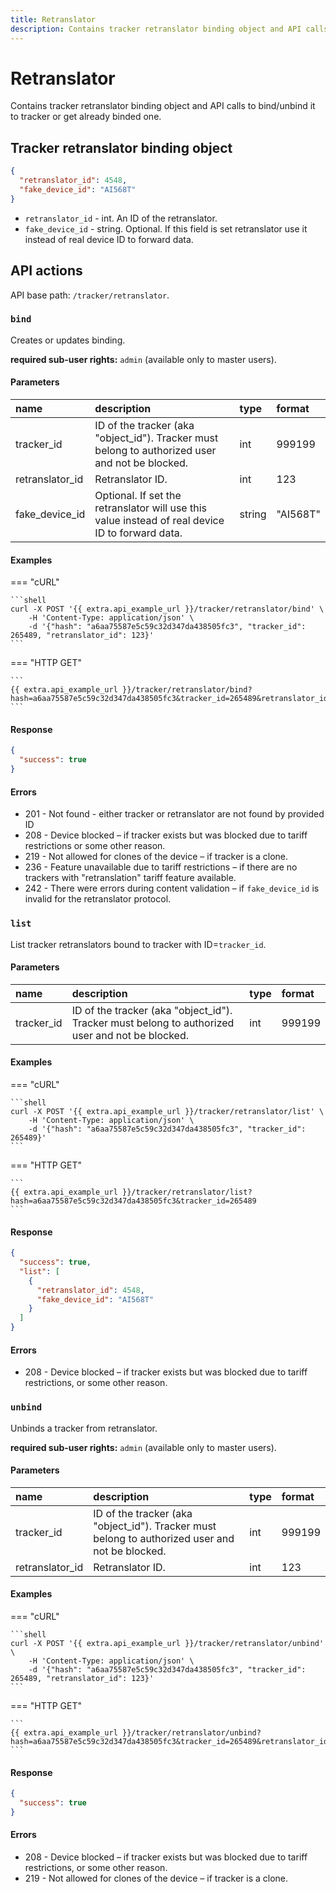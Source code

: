 ```yaml
---
title: Retranslator
description: Contains tracker retranslator binding object and API calls to bind/unbind it to tracker or get already binded one.
---
```

# Retranslator

Contains tracker retranslator binding object and API calls to bind/unbind it to tracker or get already binded one.


## Tracker retranslator binding object

```json
{
  "retranslator_id": 4548,
  "fake_device_id": "AI568T"
}
```

* `retranslator_id` - int. An ID of the retranslator.
* `fake_device_id` - string. Optional. If this field is set retranslator use it instead of real device ID to forward data.


## API actions

API base path: `/tracker/retranslator`.

### `bind`

Creates or updates binding.

**required sub-user rights:** `admin` (available only to master users).

#### Parameters

| name            | description                                                                                      | type   | format   |
|:----------------|:-------------------------------------------------------------------------------------------------|:-------|:---------|
| tracker_id      | ID of the tracker (aka "object_id"). Tracker must belong to authorized user and not be blocked.  | int    | 999199   |
| retranslator_id | Retranslator ID.                                                                                 | int    | 123      |
| fake_device_id  | Optional. If set the retranslator will use this value instead of real device ID to forward data. | string | "AI568T" |

#### Examples

=== "cURL"

    ```shell
    curl -X POST '{{ extra.api_example_url }}/tracker/retranslator/bind' \
        -H 'Content-Type: application/json' \
        -d '{"hash": "a6aa75587e5c59c32d347da438505fc3", "tracker_id": 265489, "retranslator_id": 123}'
    ```

=== "HTTP GET"

    ```
    {{ extra.api_example_url }}/tracker/retranslator/bind?hash=a6aa75587e5c59c32d347da438505fc3&tracker_id=265489&retranslator_id=123
    ```

#### Response

```json
{
  "success": true
}
```

#### Errors
* 201 - Not found - either tracker or retranslator are not found by provided ID
* 208 - Device blocked – if tracker exists but was blocked due to tariff restrictions or some other reason.
* 219 - Not allowed for clones of the device – if tracker is a clone.
* 236 - Feature unavailable due to tariff restrictions – if there are no trackers with "retranslation" tariff feature available.
* 242 - There were errors during content validation – if `fake_device_id` is invalid for the retranslator protocol.


### `list`

List tracker retranslators bound to tracker with ID=`tracker_id`.

#### Parameters

| name       | description                                                                                     | type | format |
|:-----------|:------------------------------------------------------------------------------------------------|:-----|:-------|
| tracker_id | ID of the tracker (aka "object_id"). Tracker must belong to authorized user and not be blocked. | int  | 999199 |

#### Examples

=== "cURL"

    ```shell
    curl -X POST '{{ extra.api_example_url }}/tracker/retranslator/list' \
        -H 'Content-Type: application/json' \
        -d '{"hash": "a6aa75587e5c59c32d347da438505fc3", "tracker_id": 265489}'
    ```

=== "HTTP GET"

    ```
    {{ extra.api_example_url }}/tracker/retranslator/list?hash=a6aa75587e5c59c32d347da438505fc3&tracker_id=265489
    ```

#### Response

```json
{
  "success": true,
  "list": [
    {
      "retranslator_id": 4548,
      "fake_device_id": "AI568T"
    }
  ]
}
```

#### Errors

* 208 - Device blocked – if tracker exists but was blocked due to tariff restrictions, or some other reason.


### `unbind`

Unbinds a tracker from retranslator.

**required sub-user rights:** `admin` (available only to master users).

#### Parameters

| name            | description                                                                                     | type | format |
|:----------------|:------------------------------------------------------------------------------------------------|:-----|:-------|
| tracker_id      | ID of the tracker (aka "object_id"). Tracker must belong to authorized user and not be blocked. | int  | 999199 |
| retranslator_id | Retranslator ID.                                                                                | int  | 123    |

#### Examples

=== "cURL"

    ```shell
    curl -X POST '{{ extra.api_example_url }}/tracker/retranslator/unbind' \
        -H 'Content-Type: application/json' \
        -d '{"hash": "a6aa75587e5c59c32d347da438505fc3", "tracker_id": 265489, "retranslator_id": 123}'
    ```

=== "HTTP GET"

    ```
    {{ extra.api_example_url }}/tracker/retranslator/unbind?hash=a6aa75587e5c59c32d347da438505fc3&tracker_id=265489&retranslator_id=123
    ```

#### Response

```json
{
  "success": true
}
```

#### Errors

* 208 - Device blocked – if tracker exists but was blocked due to tariff restrictions, or some other reason.
* 219 - Not allowed for clones of the device – if tracker is a clone.
